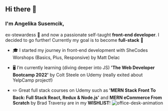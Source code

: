 ## Hi there 👋

### I'm Angelika Susemcik,
 ex-stewardess 🛫 and now a passionate self-taught **front-end developer**. I decided to go further! Currently my goal is to become **full-stack** 💪

- 🎓 I started my journey in front-end development with SheCodes Worshops (Basics, Plus, Responsive) by Matt Delac

- 🖥️ I’m currently learning (diving deeper into JS) **'The Web Developer Bootcamp 2022'** by Colt Steele on Udemy (really exited about YelpCamp project!)

- ✏️ Great full stack courses on Udemy such as **'MERN Stack Front To Back: Full Stack React, Redux & Node.js'** and **MERN eCommerce From Scratch** by Brad Traversy are in my **WISHLIST**!
![office-desk-animation](https://user-images.githubusercontent.com/67637075/192196267-62397a27-1938-4359-a92d-55deb69eea24.gif)
